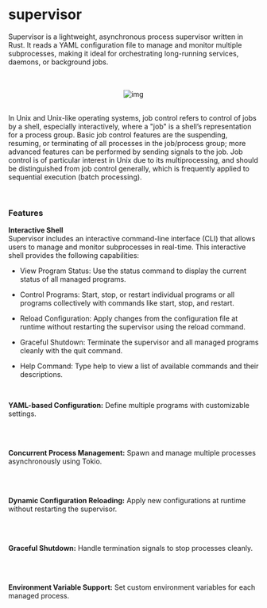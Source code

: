 <h1>supervisor</h1>
<p>
Supervisor is a lightweight, asynchronous process supervisor written in Rust. It reads a YAML configuration file to manage and monitor multiple subprocesses, making it ideal for orchestrating long-running services, daemons, or background jobs.
</p>
<br/>
<br/>
<div align="center">
<img alt="img" src="https://64.media.tumblr.com/f6bfd226824ab67f564ead715105c115/342b800b723aa237-52/s500x750/1a5a378fd34399015e3c8f71f1197fe2898d207e.png"/>
</div>
<br/>
<p>
In Unix and Unix-like operating systems, job control refers to control of jobs by a shell,
especially interactively, where a "job" is a shell’s representation for a process group. Basic
job control features are the suspending, resuming, or terminating of all processes in the
job/process group; more advanced features can be performed by sending signals to the
job. Job control is of particular interest in Unix due to its multiprocessing, and should
be distinguished from job control generally, which is frequently applied to sequential
execution (batch processing).
</p>

<br/>
<h3>Features</h3>
<strong>Interactive Shell</strong><br/>
Supervisor includes an interactive command-line interface (CLI) that allows users to manage and monitor subprocesses in real-time. This interactive shell provides the following capabilities:

- View Program Status: Use the status command to display the current status of all managed programs.

- Control Programs: Start, stop, or restart individual programs or all programs collectively with commands like start, stop, and restart.

- Reload Configuration: Apply changes from the configuration file at runtime without restarting the supervisor using the reload command.

- Graceful Shutdown: Terminate the supervisor and all managed programs cleanly with the quit command.

- Help Command: Type help to view a list of available commands and their descriptions.
<br/>

<strong>YAML-based Configuration:</strong> Define multiple programs with customizable settings.

<br/>
<br/>

<strong>Concurrent Process Management:</strong> Spawn and manage multiple processes asynchronously using Tokio.

<br/>
<br/>

<strong>Dynamic Configuration Reloading:</strong> Apply new configurations at runtime without restarting the supervisor.

<br/>
<br/>

<strong>Graceful Shutdown:</strong> Handle termination signals to stop processes cleanly.

<br/>
<br/>

<strong>Environment Variable Support:</strong> Set custom environment variables for each managed process.

<br/>
<br/>

